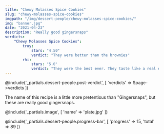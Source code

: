 ```yaml
---
title: "Chewy Molasses Spice Cookies"
slug: "chewy-molasses-spice-cookies"
imgpath: "/img/dessert-people/chewy-molasses-spice-cookies/"
img: "banner.jpg"
date: "2021-04-23"
description: "Really good gingersnaps"
verdicts:
    "Chewy Molasses Spice Cookies":
        troy:
            stars: "4.50"
            verdict: "They were better than the brownies"
        rhi:
            stars: "5.0"
            verdict: "They were the best ever. They taste like a real dessert"
---
```


@include('_partials.dessert-people.post-verdict', [ 'verdicts' => $page->verdicts ])

The name of this recipe is a little more pretentious than "Gingersnaps", but these are really good gingersnaps.

@include('_partials.image', [ 'name' => 'plate.jpg' ])

<div class="mt-8">
@include('_partials.dessert-people.progress-bar', [ 'progress' => 15, 'total' => 89 ])
</div>
